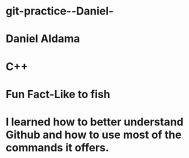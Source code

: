 # git-practice--Daniel-
# Daniel Aldama
# C++
# Fun Fact-Like to fish
# I learned how to better understand Github and how to use most of the commands it offers.
# 
